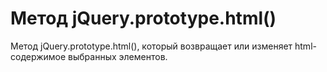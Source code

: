 # Метод jQuery.prototype.html()

Метод jQuery.prototype.html(), который возвращает или изменяет html-содержимое выбранных элементов.
